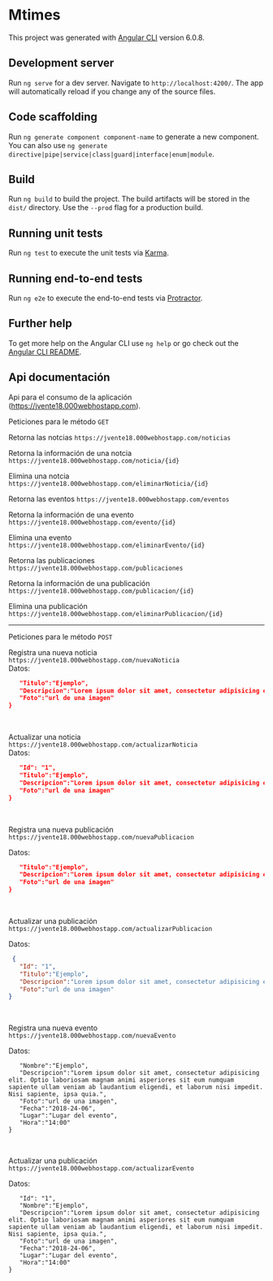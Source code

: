 # Mtimes

This project was generated with [Angular CLI](https://github.com/angular/angular-cli) version 6.0.8.

## Development server

Run `ng serve` for a dev server. Navigate to `http://localhost:4200/`. The app will automatically reload if you change any of the source files.

## Code scaffolding

Run `ng generate component component-name` to generate a new component. You can also use `ng generate directive|pipe|service|class|guard|interface|enum|module`.

## Build

Run `ng build` to build the project. The build artifacts will be stored in the `dist/` directory. Use the `--prod` flag for a production build.

## Running unit tests

Run `ng test` to execute the unit tests via [Karma](https://karma-runner.github.io).

## Running end-to-end tests

Run `ng e2e` to execute the end-to-end tests via [Protractor](http://www.protractortest.org/).

## Further help

To get more help on the Angular CLI use `ng help` or go check out the [Angular CLI README](https://github.com/angular/angular-cli/blob/master/README.md).

## Api documentación
Api para el consumo de la aplicación (https://jvente18.000webhostapp.com).

Peticiones para le método `GET`

Retorna las notcias `https://jvente18.000webhostapp.com/noticias`


Retorna la información de una notcia `https://jvente18.000webhostapp.com/noticia/{id}` <br/>

Elimina una notcia `https://jvente18.000webhostapp.com/eliminarNoticia/{id}`<br/> 

Retorna las eventos `https://jvente18.000webhostapp.com/eventos`<br/>

Retorna la información de una evento `https://jvente18.000webhostapp.com/evento/{id}`<br/>

Elimina una evento `https://jvente18.000webhostapp.com/eliminarEvento/{id}`<br/>

Retorna las publicaciones `https://jvente18.000webhostapp.com/publicaciones`<br/>

Retorna la información de una publicación `https://jvente18.000webhostapp.com/publicacion/{id}`<br/>

Elimina una publicación `https://jvente18.000webhostapp.com/eliminarPublicacion/{id}`<br/><hr>

Peticiones para le método `POST`

Registra una nueva noticia `https://jvente18.000webhostapp.com/nuevaNoticia` <br>
Datos:<br>


```json {
   "Titulo":"Ejemplo",
   "Descripcion":"Lorem ipsum dolor sit amet, consectetur adipisicing elit. Optio laboriosam magnam animi asperiores sit eum numquam sapiente ullam veniam ab laudantium eligendi, et laborum nisi impedit. Nisi sapiente, ipsa quia.",
   "Foto":"url de una imagen"
} 
```
<br>
   

Actualizar una noticia `https://jvente18.000webhostapp.com/actualizarNoticia` <br/>
Datos:<br>
```json {
   "Id": "1",
   "Titulo":"Ejemplo",
   "Descripcion":"Lorem ipsum dolor sit amet, consectetur adipisicing elit. Optio laboriosam magnam animi asperiores sit eum numquam sapiente ullam veniam ab laudantium eligendi, et laborum nisi impedit. Nisi sapiente, ipsa quia.",
   "Foto":"url de una imagen"
}
```
<br>


Registra una nueva publicación `https://jvente18.000webhostapp.com/nuevaPublicacion` <br>

Datos: <br>


```json {
   "Titulo":"Ejemplo",
   "Descripcion":"Lorem ipsum dolor sit amet, consectetur adipisicing elit. Optio laboriosam magnam animi asperiores sit eum numquam sapiente ullam veniam ab laudantium eligendi, et laborum nisi impedit. Nisi sapiente, ipsa quia.",
   "Foto":"url de una imagen"
} 
```
<br>


Actualizar una publicación `https://jvente18.000webhostapp.com/actualizarPublicacion` <br>

Datos: <br>
```json
 {
   "Id": "1",
   "Titulo":"Ejemplo",
   "Descripcion":"Lorem ipsum dolor sit amet, consectetur adipisicing elit. Optio laboriosam magnam animi asperiores sit eum numquam sapiente ullam veniam ab laudantium eligendi, et laborum nisi impedit. Nisi sapiente, ipsa quia.",
   "Foto":"url de una imagen"
}
```

<br>



Registra una nueva evento `https://jvente18.000webhostapp.com/nuevaEvento` <br>

Datos: <br>

```json{
   "Nombre":"Ejemplo",
   "Descripcion":"Lorem ipsum dolor sit amet, consectetur adipisicing elit. Optio laboriosam magnam animi asperiores sit eum numquam sapiente ullam veniam ab laudantium eligendi, et laborum nisi impedit. Nisi sapiente, ipsa quia.",
   "Foto":"url de una imagen",
   "Fecha":"2018-24-06",
   "Lugar":"Lugar del evento",
   "Hora":"14:00"
}
```
<br>

Actualizar una publicación `https://jvente18.000webhostapp.com/actualizarEvento`<br>

Datos:<br>

```json{
   "Id": "1",
   "Nombre":"Ejemplo",
   "Descripcion":"Lorem ipsum dolor sit amet, consectetur adipisicing elit. Optio laboriosam magnam animi asperiores sit eum numquam sapiente ullam veniam ab laudantium eligendi, et laborum nisi impedit. Nisi sapiente, ipsa quia.",
   "Foto":"url de una imagen",
   "Fecha":"2018-24-06",
   "Lugar":"Lugar del evento",
   "Hora":"14:00"
}
```

